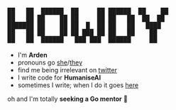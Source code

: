 <h4><pre aria-label='Howdy'>██   ██  ██████  ██     ██ ██████  ██    ██  
██   ██ ██    ██ ██     ██ ██   ██  ██  ██  
███████ ██    ██ ██  █  ██ ██   ██   ████   
██   ██ ██    ██ ██ ███ ██ ██   ██    ██    
██   ██  ██████   ███ ███  ██████     ██</pre></h4>   

- I'm **Arden** 
- pronouns go [she](pronoun.is/she)/[they](pronoun.is/they)
- find me being irrelevant on [twitter](https://twitter.com/arrrrrden)
- I write code for **HumaniseAI** 
- sometimes I write; when I do it goes [here](https://dev.to/@arrrden)

oh and I'm totally **seeking a Go mentor** 🥺

